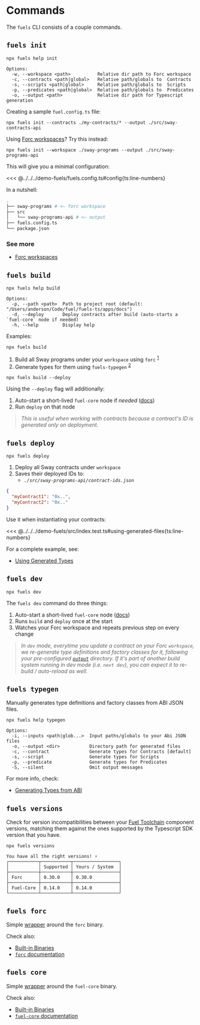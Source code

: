 # Commands

The `fuels` CLI consists of a couple commands.

## `fuels init`

```console
npx fuels help init
```

```console
Options:
  -w, --workspace <path>          Relative dir path to Forc workspace
  -c, --contracts <path|global>   Relative path/globals to  Contracts
  -s, --scripts <path|global>     Relative path/globals to  Scripts
  -p, --predicates <path|global>  Relative path/globals to  Predicates
  -o, --output <path>             Relative dir path for Typescript generation
```

Creating a sample `fuel.config.ts` file:

```console
npx fuels init --contracts ./my-contracts/* --output ./src/sway-contracts-api
```

Using [Forc workspaces](https://docs.fuel.network/docs/forc/workspaces/)? Try this instead:

```console
npx fuels init --workspace ./sway-programs --output ./src/sway-programs-api
```

This will give you a minimal configuration:

<<< @../../../demo-fuels/fuels.config.ts#config{ts:line-numbers}

In a nutshell:

```sh
.
├── sway-programs # <— forc workspace
├── src
│   └── sway-programs-api # <— output
├── fuels.config.ts
└── package.json
```

### See more

- [Forc workspaces](https://docs.fuel.network/docs/forc/workspaces/)

## `fuels build`

```console
npx fuels help build
```

```console
Options:
  -p, --path <path>  Path to project root (default: "/Users/anderson/Code/fuel/fuels-ts/apps/docs")
  -d, --deploy       Deploy contracts after build (auto-starts a `fuel-core` node if needed)
  -h, --help         Display help
```

Examples:

```console
npx fuels build
```

1.  Build all Sway programs under your `workspace` using `forc` <sup>[1](#commands-for-wrapped-utiltities)</sup>
1.  Generate types for them using `fuels-typegen` <sup>[2](#typegen)</sup>

```console
npx fuels build --deploy
```

Using the `--deploy` flag will additionally:

1. Auto-start a short-lived `fuel-core` node if _needed_ ([docs](./config-file.md#autostartfuelcore))
1. Run `deploy` on that node

> _This is useful when working with contracts because a contract's ID is generated only on deployment._

## `fuels deploy`

```console
npx fuels deploy
```

1. Deploy all Sway contracts under `workspace`
1. Saves their deployed IDs to:
   - _`./src/sway-programs-api/contract-ids.json`_

```json
{
  "myContract1": "0x..",
  "myContract2": "0x.."
}
```

Use it when instantiating your contracts:

<<< @../../../demo-fuels/src/index.test.ts#using-generated-files{ts:line-numbers}

For a complete example, see:

- [Using Generated Types](https://docs.fuel.network/docs/fuels-ts/abi-typegen/using-generated-types/)

## `fuels dev`

```console
npx fuels dev
```

The `fuels dev` command do three things:

1. Auto-start a short-lived `fuel-core` node ([docs](./config-file.md#autostartfuelcore))
1. Runs `build` and `deploy` once at the start
1. Watches your Forc workspace and repeats previous step on every change

> _In `dev` mode, everytime you update a contract on your Forc `workspace`, we re-generate type definitions and factory classes for it, following your pre-configured [`output`](./config-file.md#output) directory. If it's part of another build system running in dev mode (i.e. `next dev`), you can expect it to re-build / auto-reload as well._

## `fuels typegen`

Manually generates type definitions and factory classes from ABI JSON files.

```console
npx fuels help typegen
```

```console
Options:
  -i, --inputs <path|glob...>  Input paths/globals to your Abi JSON files
  -o, --output <dir>           Directory path for generated files
  -c, --contract               Generate types for Contracts [default]
  -s, --script                 Generate types for Scripts
  -p, --predicate              Generate types for Predicates
  -S, --silent                 Omit output messages
```

For more info, check:

- [Generating Types from ABI](../../basics/abi/generating-types.md)

## `fuels versions`

Check for version incompatibilities between your [Fuel Toolchain](#the-fuel-toolchain) component versions, matching them against the ones supported by the Typescript SDK version that you have.

```console
npx fuels versions
```

```
You have all the right versions! ⚡
┌───────────┬───────────┬─────────────────┐
│           │ Supported │ Yours / System  │
├───────────┼───────────┼─────────────────┤
│ Forc      │ 0.30.0    │ 0.30.0          │
├───────────┼───────────┼─────────────────┤
│ Fuel-Core │ 0.14.0    │ 0.14.0          │
└───────────┴───────────┴─────────────────┘
```

## `fuels forc`

Simple [wrapper](./built-in-binaries.md) around the `forc` binary.

Check also:

- [Built-in Binaries](./built-in-binaries.md)
- [`forc` documentation](https://docs.fuel.network/docs/forc/commands/)

## `fuels core`

Simple [wrapper](./built-in-binaries.md) around the `fuel-core` binary.

Check also:

- [Built-in Binaries](./built-in-binaries.md)
- [`fuel-core` documentation](https://docs.fuel.network/guides/running-a-node/running-a-local-node/)
